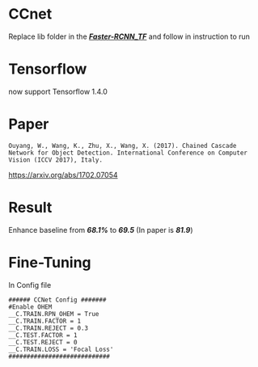 # CCnet
Replace lib folder in the [***Faster-RCNN_TF***](https://github.com/smallcorgi/Faster-RCNN_TF) and follow in instruction to run

# Tensorflow
now support Tensorflow 1.4.0

# Paper
	Ouyang, W., Wang, K., Zhu, X., Wang, X. (2017). Chained Cascade Network for Object Detection. International Conference on Computer Vision (ICCV 2017), Italy.

https://arxiv.org/abs/1702.07054


# Result
Enhance baseline from ***68.1%*** to ***69.5*** (In paper is ***81.9***)

# Fine-Tuning
In Config file

```
###### CCNet Config #######
#Enable OHEM
__C.TRAIN.RPN_OHEM = True
__C.TRAIN.FACTOR = 1
__C.TRAIN.REJECT = 0.3
__C.TEST.FACTOR = 1
__C.TEST.REJECT = 0
__C.TRAIN.LOSS = 'Focal Loss'
############################
```
